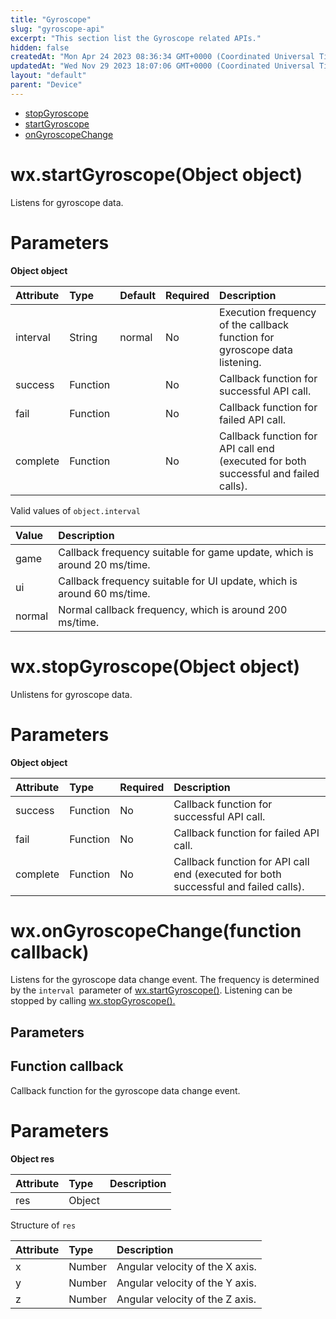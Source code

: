 ```yaml
---
title: "Gyroscope"
slug: "gyroscope-api"
excerpt: "This section list the Gyroscope related APIs."
hidden: false
createdAt: "Mon Apr 24 2023 08:36:34 GMT+0000 (Coordinated Universal Time)"
updatedAt: "Wed Nov 29 2023 18:07:06 GMT+0000 (Coordinated Universal Time)"
layout: "default"
parent: "Device"
---
```

- [stopGyroscope](doc:gyroscope-api#wxstopgyroscopeobject-object)
- [startGyroscope](doc:gyroscope-api#wxstartgyroscopeobject-object)
- [onGyroscopeChange](doc:gyroscope-api#wxongyroscopechangefunction-callback)

# wx.startGyroscope(Object object)

Listens for gyroscope data.

# Parameters

**Object object**

| Attribute | Type     | Default | Required | Description                                                                         |
| :-------- | :------- | :------ | :------- | :---------------------------------------------------------------------------------- |
| interval  | String   | normal  | No       | Execution frequency of the callback function for gyroscope data listening.          |
| success   | Function |         | No       | Callback function for successful API call.                                          |
| fail      | Function |         | No       | Callback function for failed API call.                                              |
| complete  | Function |         | No       | Callback function for API call end (executed for both successful and failed calls). |

Valid values of `object.interval`

| Value  | Description                                                              |
| :----- | :----------------------------------------------------------------------- |
| game   | Callback frequency suitable for game update, which is around 20 ms/time. |
| ui     | Callback frequency suitable for UI update, which is around 60 ms/time.   |
| normal | Normal callback frequency, which is around 200 ms/time.                  |

# wx.stopGyroscope(Object object)

Unlistens for gyroscope data.

# Parameters

**Object object**

| Attribute | Type     | Required | Description                                                                         |
| :-------- | :------- | :------- | :---------------------------------------------------------------------------------- |
| success   | Function | No       | Callback function for successful API call.                                          |
| fail      | Function | No       | Callback function for failed API call.                                              |
| complete  | Function | No       | Callback function for API call end (executed for both successful and failed calls). |

# wx.onGyroscopeChange(function callback)

Listens for the gyroscope data change event. The frequency is determined by the `interval `parameter of [wx.startGyroscope()](doc:gyroscope-api#wxstartgyroscopeobject-object). Listening can be stopped by calling [wx.stopGyroscope().](doc:gyroscope-api#wxstopgyroscopeobject-object)

## Parameters

## Function callback

Callback function for the gyroscope data change event.

# Parameters

**Object res**

| Attribute | Type   | Description |
| :-------- | :----- | :---------- |
| res       | Object |             |

Structure of `res`

| Attribute | Type   | Description                     |
| :-------- | :----- | :------------------------------ |
| x         | Number | Angular velocity of the X axis. |
| y         | Number | Angular velocity of the Y axis. |
| z         | Number | Angular velocity of the Z axis. |
